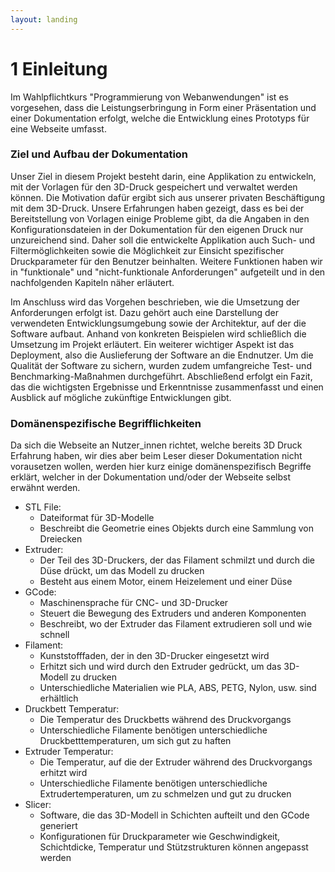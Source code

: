 ```yaml
---
layout: landing
---
```


# 1 Einleitung

Im Wahlpflichtkurs "Programmierung von Webanwendungen" ist es vorgesehen, dass die Leistungserbringung in Form einer Präsentation und einer Dokumentation erfolgt, welche die Entwicklung eines Prototyps für eine Webseite umfasst. &#x20;

### Ziel und Aufbau der Dokumentation

Unser Ziel in diesem Projekt besteht darin, eine Applikation zu entwickeln, mit der Vorlagen für den 3D-Druck gespeichert und verwaltet werden können. Die Motivation dafür ergibt sich aus unserer privaten Beschäftigung mit dem 3D-Druck. Unsere Erfahrungen haben gezeigt, dass es bei der Bereitstellung von Vorlagen einige Probleme gibt, da die Angaben in den Konfigurationsdateien in der Dokumentation für den eigenen Druck nur unzureichend sind. Daher soll die entwickelte Applikation auch Such- und Filtermöglichkeiten sowie die Möglichkeit zur Einsicht spezifischer Druckparameter für den Benutzer beinhalten. Weitere Funktionen haben wir in "funktionale" und "nicht-funktionale Anforderungen" aufgeteilt und in den nachfolgenden Kapiteln näher erläutert.&#x20;

Im Anschluss wird das Vorgehen beschrieben, wie die Umsetzung der Anforderungen erfolgt ist. Dazu gehört auch eine Darstellung der verwendeten Entwicklungsumgebung sowie der Architektur, auf der die Software aufbaut. Anhand von konkreten Beispielen wird schließlich die Umsetzung im Projekt erläutert. Ein weiterer wichtiger Aspekt ist das Deployment, also die Auslieferung der Software an die Endnutzer. Um die Qualität der Software zu sichern, wurden zudem umfangreiche Test- und Benchmarking-Maßnahmen durchgeführt. Abschließend erfolgt ein Fazit, das die wichtigsten Ergebnisse und Erkenntnisse zusammenfasst und einen Ausblick auf mögliche zukünftige Entwicklungen gibt.

### Domänenspezifische Begrifflichkeiten

Da sich die Webseite an Nutzer\_innen richtet, welche bereits 3D Druck Erfahrung haben, wir dies aber beim Leser dieser Dokumentation nicht vorausetzen wollen, werden hier kurz einige domänenspezifisch Begriffe erklärt, welcher in der Dokumentation und/oder der Webseite selbst erwähnt werden.&#x20;



* STL File:
  * Dateiformat für 3D-Modelle
  * Beschreibt die Geometrie eines Objekts durch eine Sammlung von Dreiecken
* Extruder:
  * Der Teil des 3D-Druckers, der das Filament schmilzt und durch die Düse drückt, um das Modell zu drucken
  * Besteht aus einem Motor, einem Heizelement und einer Düse
* GCode:
  * Maschinensprache für CNC- und 3D-Drucker
  * Steuert die Bewegung des Extruders und anderen Komponenten
  * Beschreibt, wo der Extruder das Filament extrudieren soll und wie schnell
* Filament:
  * Kunststofffaden, der in den 3D-Drucker eingesetzt wird
  * Erhitzt sich und wird durch den Extruder gedrückt, um das 3D-Modell zu drucken
  * Unterschiedliche Materialien wie PLA, ABS, PETG, Nylon, usw. sind erhältlich
* Druckbett Temperatur:
  * Die Temperatur des Druckbetts während des Druckvorgangs
  * Unterschiedliche Filamente benötigen unterschiedliche Druckbetttemperaturen, um sich gut zu haften
* Extruder Temperatur:
  * Die Temperatur, auf die der Extruder während des Druckvorgangs erhitzt wird
  * Unterschiedliche Filamente benötigen unterschiedliche Extrudertemperaturen, um zu schmelzen und gut zu drucken
* Slicer:
  * Software, die das 3D-Modell in Schichten aufteilt und den GCode generiert
  * Konfigurationen für Druckparameter wie Geschwindigkeit, Schichtdicke, Temperatur und Stützstrukturen können angepasst werden
